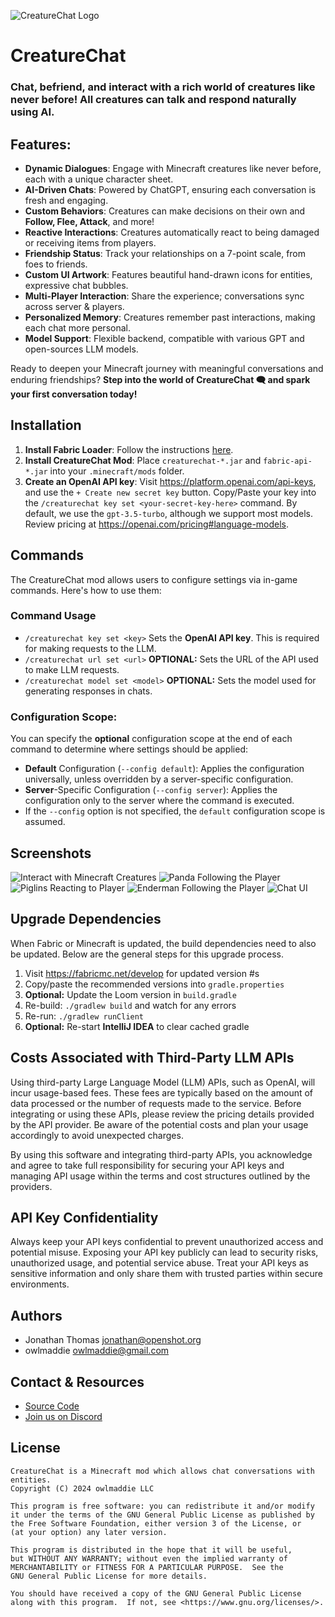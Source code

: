 ![CreatureChat Logo](src/main/resources/assets/creaturechat/icon.png "CreatureChat Logo")

# CreatureChat

### Chat, befriend, and interact with a rich world of creatures like never before! All creatures can talk and respond naturally using AI.

## Features:
- **Dynamic Dialogues**: Engage with Minecraft creatures like never before, each with a unique character sheet.
- **AI-Driven Chats**: Powered by ChatGPT, ensuring each conversation is fresh and engaging.
- **Custom Behaviors**: Creatures can make decisions on their own and **Follow, Flee, Attack**, and more!
- **Reactive Interactions**: Creatures automatically react to being damaged or receiving items from players.
- **Friendship Status**: Track your relationships on a 7-point scale, from foes to friends.
- **Custom UI Artwork**: Features beautiful hand-drawn icons for entities, expressive chat bubbles.
- **Multi-Player Interaction**: Share the experience; conversations sync across server & players.
- **Personalized Memory**: Creatures remember past interactions, making each chat more personal.
- **Model Support**: Flexible backend, compatible with various GPT and open-sources LLM models.

Ready to deepen your Minecraft journey with meaningful conversations and enduring friendships?
**Step into the world of CreatureChat 🗨 and spark your first conversation today!**

## Installation
1. **Install Fabric Loader**: Follow the instructions [here](https://fabricmc.net/use/).
1. **Install CreatureChat Mod**: Place `creaturechat-*.jar` and `fabric-api-*.jar` into your `.minecraft/mods`
   folder.
1. **Create an OpenAI API key**: Visit https://platform.openai.com/api-keys, and use the `+ Create new secret key` button.
   Copy/Paste your key into the `/creaturechat key set <your-secret-key-here>` command. 
   By default, we use the `gpt-3.5-turbo`, although we support most models. Review pricing at 
   https://openai.com/pricing#language-models.

## Commands
The CreatureChat mod allows users to configure settings via in-game commands. Here's how to use them:

### Command Usage
- `/creaturechat key set <key>`
  Sets the **OpenAI API key**. This is required for making requests to the LLM.
- `/creaturechat url set <url>`
  **OPTIONAL:** Sets the URL of the API used to make LLM requests.
- `/creaturechat model set <model>`
  **OPTIONAL:** Sets the model used for generating responses in chats.

### Configuration Scope:
  You can specify the **optional** configuration scope at the end of each command to determine where settings should be applied:

- **Default** Configuration (`--config default`):
  Applies the configuration universally, unless overridden by a server-specific configuration.
- **Server**-Specific Configuration (`--config server`):
  Applies the configuration only to the server where the command is executed.
- If the `--config` option is not specified, the `default` configuration scope is assumed.

## Screenshots
![Interact with Minecraft Creatures](src/main/resources/assets/creaturechat/screenshots/fish-follow.png)
![Panda Following the Player](src/main/resources/assets/creaturechat/screenshots/panda-follow.png)
![Piglins Reacting to Player](src/main/resources/assets/creaturechat/screenshots/piglin-reactions.png)
![Enderman Following the Player](src/main/resources/assets/creaturechat/screenshots/enderman-follow.png)
![Chat UI](src/main/resources/assets/creaturechat/screenshots/chat-ui.png)

## Upgrade Dependencies

When Fabric or Minecraft is updated, the build dependencies need to also
be updated. Below are the general steps for this upgrade process.

1. Visit https://fabricmc.net/develop for updated version #s
1. Copy/paste the recommended versions into `gradle.properties`
1. **Optional:** Update the Loom version in `build.gradle` 
1. Re-build: `./gradlew build` and watch for any errors
1. Re-run: `./gradlew runClient`
1. **Optional:** Re-start **IntelliJ IDEA** to clear cached gradle

## Costs Associated with Third-Party LLM APIs
Using third-party Large Language Model (LLM) APIs, such as OpenAI, will incur usage-based fees. 
These fees are typically based on the amount of data processed or the number of requests made 
to the service. Before integrating or using these APIs, please review the pricing details 
provided by the API provider. Be aware of the potential costs and plan your usage accordingly 
to avoid unexpected charges.

By using this software and integrating third-party APIs, you acknowledge and agree to take 
full responsibility for securing your API keys and managing API usage within the terms and 
cost structures outlined by the providers.

## API Key Confidentiality
Always keep your API keys confidential to prevent unauthorized access and potential misuse.
Exposing your API key publicly can lead to security risks, unauthorized usage, and potential
service abuse. Treat your API keys as sensitive information and only share them with trusted
parties within secure environments.

## Authors

- Jonathan Thomas <jonathan@openshot.org>
- owlmaddie <owlmaddie@gmail.com>

## Contact & Resources

- [Source Code](http://gitlab.openshot.org/minecraft/creature-chat)
- [Join us on Discord](https://discord.gg/m9dvPFmN3e)

## License

    CreatureChat is a Minecraft mod which allows chat conversations with entities.
    Copyright (C) 2024 owlmaddie LLC

    This program is free software: you can redistribute it and/or modify
    it under the terms of the GNU General Public License as published by
    the Free Software Foundation, either version 3 of the License, or
    (at your option) any later version.

    This program is distributed in the hope that it will be useful,
    but WITHOUT ANY WARRANTY; without even the implied warranty of
    MERCHANTABILITY or FITNESS FOR A PARTICULAR PURPOSE.  See the
    GNU General Public License for more details.

    You should have received a copy of the GNU General Public License
    along with this program.  If not, see <https://www.gnu.org/licenses/>.

